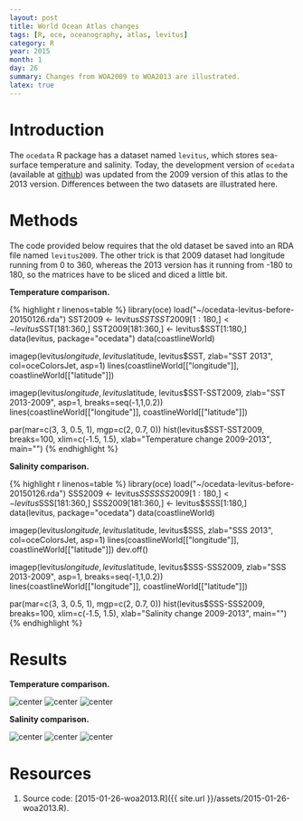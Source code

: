 ```yaml
---
layout: post
title: World Ocean Atlas changes
tags: [R, oce, oceanography, atlas, levitus]
category: R
year: 2015
month: 1
day: 26
summary: Changes from WOA2009 to WOA2013 are illustrated.
latex: true
---
```


# Introduction

The ``ocedata`` R package has a dataset named ``levitus``, which stores sea-surface temperature and salinity. Today, the development version of ``ocedata`` (available at [github](https://github.com/dankelley/ocedata)) was updated from the 2009 version of this atlas to the 2013 version. Differences between the two datasets are illustrated here.

# Methods

The code provided below requires that the old dataset be saved into an RDA file named ``levitus2009``. The other trick is that 2009 dataset had longitude running from 0 to 360, whereas the 2013 version has it running from -180 to 180, so the matrices have to be sliced and diced a little bit.


**Temperature comparison.**

{% highlight r linenos=table %}
library(oce)
load("~/ocedata-levitus-before-20150126.rda")
SST2009 <- levitus$SST
SST2009[1:180,] <- levitus$SST[181:360,]
SST2009[181:360,] <- levitus$SST[1:180,]
data(levitus, package="ocedata")
data(coastlineWorld)

imagep(levitus$longitude, levitus$latitude, levitus$SST, zlab="SST 2013", col=oceColorsJet, asp=1)
lines(coastlineWorld[["longitude"]], coastlineWorld[["latitude"]])

imagep(levitus$longitude, levitus$latitude, levitus$SST-SST2009, zlab="SST 2013-2009", asp=1, breaks=seq(-1,1,0.2))
lines(coastlineWorld[["longitude"]], coastlineWorld[["latitude"]])

par(mar=c(3, 3, 0.5, 1), mgp=c(2, 0.7, 0))
hist(levitus$SST-SST2009, breaks=100, xlim=c(-1.5, 1.5), xlab="Temperature change 2009-2013", main="")
{% endhighlight %}



**Salinity comparison.**

{% highlight r linenos=table %}
library(oce)
load("~/ocedata-levitus-before-20150126.rda")
SSS2009 <- levitus$SSS
SSS2009[1:180,] <- levitus$SSS[181:360,]
SSS2009[181:360,] <- levitus$SSS[1:180,]
data(levitus, package="ocedata")
data(coastlineWorld)

imagep(levitus$longitude, levitus$latitude, levitus$SSS, zlab="SSS 2013", col=oceColorsJet, asp=1)
lines(coastlineWorld[["longitude"]], coastlineWorld[["latitude"]])
dev.off()

imagep(levitus$longitude, levitus$latitude, levitus$SSS-SSS2009, zlab="SSS 2013-2009", asp=1, breaks=seq(-1,1,0.2))
lines(coastlineWorld[["longitude"]], coastlineWorld[["latitude"]])

par(mar=c(3, 3, 0.5, 1), mgp=c(2, 0.7, 0))
hist(levitus$SSS-SSS2009, breaks=100, xlim=c(-1.5, 1.5), xlab="Salinity change 2009-2013", main="")
{% endhighlight %}

# Results

**Temperature comparison.**

![center](http://dankelley.github.io/figs/2015-01-26-woa2013/T1.png) 
![center](http://dankelley.github.io/figs/2015-01-26-woa2013/T2.png) 
![center](http://dankelley.github.io/figs/2015-01-26-woa2013/T3.png) 


**Salinity comparison.**

![center](http://dankelley.github.io/figs/2015-01-26-woa2013/S1.png) 
![center](http://dankelley.github.io/figs/2015-01-26-woa2013/S2.png) 
![center](http://dankelley.github.io/figs/2015-01-26-woa2013/S3.png) 

# Resources

1. Source code: [2015-01-26-woa2013.R]({{ site.url }}/assets/2015-01-26-woa2013.R).

